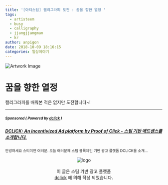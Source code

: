 ```yaml
---
title: '[아티스팀] 캘리그라피 도전 : 꿈을 향한 열정 '
tags:
  - artisteem
  - busy
  - calligraphy
  - jjangjjangman
  - kr
author: anpigon
date: 2018-10-09 18:16:15
categories: 일상이야기
---
```


![Artwork Image](http://13.124.16.246:8000/media/1539075930821.png)

# 꿈을 향한 열정

캘리그라피를 배워본 적은 없지만 도전합니다~!

***
#####  <sub> **Sponsored ( Powered by [dclick](https://www.dclick.io) )** </sub>
##### [DCLICK: An Incentivized Ad platform by Proof of Click - 스팀 기반 애드센스를 소개합니다.](https://api.dclick.io/v1/c?x=eyJhbGciOiJIUzI1NiIsInR5cCI6IkpXVCJ9.eyJ1aWQiOiJhbnBpZ29uIiwidXJsIjoiaHR0cHM6Ly9zdGVlbWl0LmNvbS9kY2xpY2svQGRjbGljay9kY2xpY2stYW4taW5jZW50aXZpemVkLWFkLXBsYXRmb3JtLWJ5LXByb29mLW9mLWNsaWNrLSIsImlhdCI6MTUzODg5NTUwNCwiZXhwIjoxODU0MjU1NTA0fQ.dZMmd0dlJAbrN6OASmB8y6bK1fhIcDPo6XCRKPNSGbU)
<sup>안녕하세요 스티미언 여러분. 오늘 여러분께 스팀 블록체인 기반 광고 플랫폼 DCLICK을 소개...</sup>
<br><center>![logo](https://steemitimages.com/200x100/https://cdn.steemitimages.com/DQmbjkrc5UT4GgZXygAnS3mLrboAy7Y8gr7R7guB8HG3f5n/logopad500.png)<br><br>이 글은 스팀 기반 광고 플랫폼<br>[dclick](https://www.dclick.io) 에 의해 작성 되었습니다.</center>